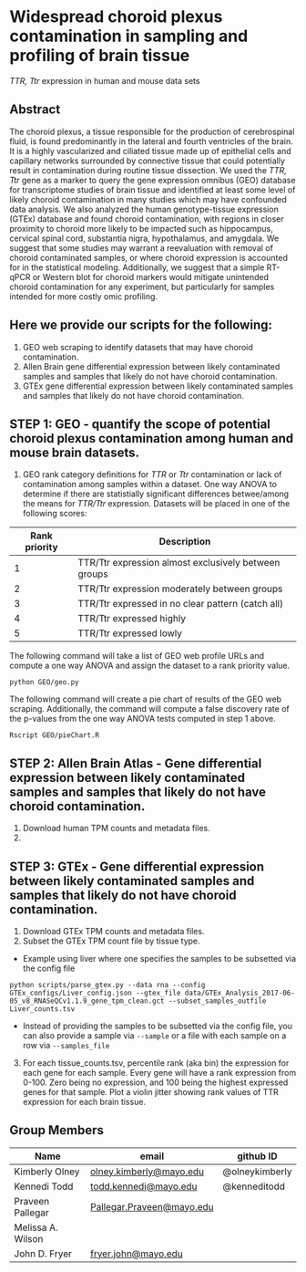 # Widespread choroid plexus contamination in sampling and profiling of brain tissue
*TTR, Ttr* expression in human and mouse data sets

## Abstract
The choroid plexus, a tissue responsible for the production of cerebrospinal fluid, is found predominantly in the lateral and fourth ventricles of the brain. It is a highly vascularized and ciliated tissue made up of epithelial cells and capillary networks surrounded by connective tissue that could potentially result in contamination during routine tissue dissection. 
We used the *TTR, Ttr* gene as a marker to query the gene expression omnibus (GEO) database for transcriptome studies of brain tissue and identified at least some level of likely choroid contamination in many studies which  may have confounded data analysis. We also analyzed the human genotype-tissue expression (GTEx) database and found choroid contamination, with regions in closer proximity to choroid more likely to be impacted such as hippocampus, cervical spinal cord, substantia nigra, hypothalamus, and amygdala. 
We suggest that some studies may warrant a reevaluation with removal of choroid contaminated samples, or where choroid expression is accounted for in the statistical modeling. Additionally, we suggest that a simple RT-qPCR or Western blot for choroid markers would mitigate unintended choroid contamination for any experiment, but particularly for samples intended for more costly omic profiling. 

## Here we provide our scripts for the following: 
1) GEO web scraping to identify datasets that may have choroid contamination.
2) Allen Brain gene differential expression between likely contaminated samples and samples that likely do not have choroid contamination.
3) GTEx gene differential expression between likely contaminated samples and samples that likely do not have choroid contamination.

## STEP 1: GEO - quantify the scope of potential choroid plexus contamination among human and mouse brain datasets.
1. GEO rank category definitions for *TTR* or *Ttr* contamination or lack of contamination among samples within a dataset. One way ANOVA to determine if there are statistially significant differences betwee/among the means for *TTR/Ttr* expression. Datasets will be placed in one of the following scores: 


| Rank priority | Description |
| --- | --- |
| 1 | TTR/Ttr expression almost exclusively between groups|
| 2 | TTR/Ttr  expression moderately between groups |
| 3 | TTR/Ttr  expressed in no clear pattern (catch all)  |
| 4 | TTR/Ttr  expressed highly |
| 5 | TTR/Ttr  expressed lowly |


The following command will take a list of GEO web profile URLs and compute a one way ANOVA and assign the dataset to a rank priority value. 
```
python GEO/geo.py
```

The following command will create a pie chart of results of the GEO web scraping. Additionally, the command will compute a false discovery rate of the p-values from the one way ANOVA tests computed in step 1 above. 
```
Rscript GEO/pieChart.R
```

## STEP 2: Allen Brain Atlas - Gene differential expression between likely contaminated samples and samples that likely do not have choroid contamination.
1. Download human TPM counts and metadata files.
2. 
## STEP 3: GTEx - Gene differential expression between likely contaminated samples and samples that likely do not have choroid contamination.
1. Download GTEx TPM counts and metadata files.
2. Subset the GTEx TPM count file by tissue type. 
 - Example using liver where one specifies the samples to be subsetted via the config file
```
python scripts/parse_gtex.py --data rna --config GTEx_configs/Liver_config.json --gtex_file data/GTEx_Analysis_2017-06-05_v8_RNASeQCv1.1.9_gene_tpm_clean.gct --subset_samples_outfile Liver_counts.tsv
```
- Instead of providing the samples to be subsetted via the config file, you can also provide a sample via `--sample` or a file with each sample on a row via `--samples_file`
3. For each tissue_counts.tsv, percentile rank (aka bin) the expression for each gene for each sample. Every gene will have a rank expression from 0-100. Zero being no expression, and 100 being the highest expressed genes for that sample. Plot a violin jitter showing rank values of TTR expression for each brain tissue. 


## Group Members
Name | email | github ID
--- | --- |  ---
Kimberly Olney | olney.kimberly@mayo.edu | @olneykimberly
Kennedi Todd | todd.kennedi@mayo.edu | @kenneditodd
Praveen Pallegar | Pallegar.Praveen@mayo.edu | 
Melissa A. Wilson | | 
John D. Fryer| fryer.john@mayo.edu | 

